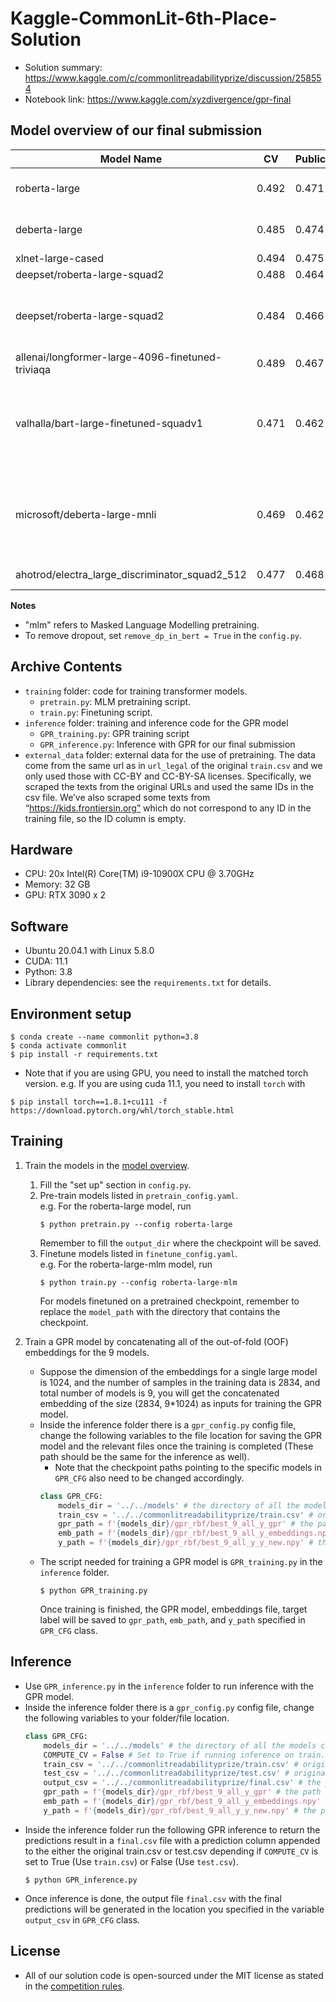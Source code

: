 # Kaggle-CommonLit-6th-Place-Solution

* Solution summary: https://www.kaggle.com/c/commonlitreadabilityprize/discussion/258554
* Notebook link: https://www.kaggle.com/xyzdivergence/gpr-final

## Model overview of our final submission

| Model Name | CV | Public | Private | notes
| --- | --- | --- | --- | --- |
| roberta-large | 0.492 | 0.471 | 0.471| mlm on training set
| deberta-large | 0.485 |0.474 | 0.476| mlm on training set
| xlnet-large-cased | 0.494 | 0.475 | 0.476| 
| deepset/roberta-large-squad2 | 0.488 | 0.464 | 0.467| 
| deepset/roberta-large-squad2 | 0.484 | 0.466 | 0.464 | mlm on train set and external data
| allenai/longformer-large-4096-finetuned-triviaqa | 0.489 | 0.467 | 0.47 | 
| valhalla/bart-large-finetuned-squadv1 | 0.471 | 0.462 | 0.466 |  mlm on train set and external data, remove dropout
| microsoft/deberta-large-mnli | 0.469 | 0.462 | 0.469 | mlm on train set and external data, remove dropout
| ahotrod/electra_large_discriminator_squad2_512 | 0.477 | 0.468 | 0.468 | remove dropout

**Notes**
* "mlm" refers to Masked Language Modelling pretraining.
* To remove dropout, set `remove_dp_in_bert = True` in the `config.py`.

## Archive Contents
* `training` folder: code for training transformer models.
    - `pretrain.py`: MLM pretraining script.
    - `train.py`: Finetuning script.
* `inference` folder: training and inference code for the GPR model
    - `GPR_training.py`: GPR training script
    - `GPR_inference.py`: Inference with GPR for our final submission
* `external_data` folder: external data for the use of pretraining. The data come from the same url as in `url_legal` of the original `train.csv` and we only used those with CC-BY and CC-BY-SA licenses. Specifically, we scraped the texts from the original URLs and used the same IDs in the csv file. We’ve also scraped some texts from “https://kids.frontiersin.org” which do not correspond to any ID in the training file, so the ID column is empty.

## Hardware
* CPU: 20x Intel(R) Core(TM) i9-10900X CPU @ 3.70GHz
* Memory: 32 GB
* GPU: RTX 3090 x 2

## Software
* Ubuntu 20.04.1 with Linux 5.8.0
* CUDA: 11.1
* Python: 3.8
* Library dependencies: see the `requirements.txt` for details.

## Environment setup
```
$ conda create --name commonlit python=3.8
$ conda activate commonlit
$ pip install -r requirements.txt
```

* Note that if you are using GPU, you need to install the matched torch version. e.g. If you are using cuda 11.1, you need to install `torch` with
```
$ pip install torch==1.8.1+cu111 -f https://download.pytorch.org/whl/torch_stable.html
```

## Training
1. Train the models in the [model overview](#Model-overview-of-our-final-submission).
    1. Fill the "set up" section in `config.py`.
    2. Pre-train models listed in `pretrain_config.yaml`.  
        e.g. For the roberta-large model, run
        ```
        $ python pretrain.py --config roberta-large
        ```
        Remember to fill the `output_dir` where the checkpoint will be saved.
    3. Finetune models listed in `finetune_config.yaml`.   
        e.g. For the roberta-large-mlm model, run
        ```
        $ python train.py --config roberta-large-mlm
        ```
        For models finetuned on a pretrained checkpoint, remember to replace the `model_path` with the directory that contains the checkpoint.

2. Train a GPR model by concatenating all of the out-of-fold (OOF) embeddings for the 9 models.
    - Suppose the dimension of the embeddings for a single large model is 1024, and the number of samples in the training data is 2834, and total number of models is 9, you will get the concatenated embedding of the size (2834, 9*1024) as inputs for training the GPR model.
    - Inside the inference folder there is a `gpr_config.py` config file, change the following variables to the file location for saving the GPR model and the relevant files once the training is completed (These path should be the same for the inference as well).
        - Note that the checkpoint paths pointing to the specific models in `GPR_CFG` also need to be changed accordingly.
      ```python
      class GPR_CFG:
          models_dir = '../../models' # the directory of all the models checkpoint (MUST EXIST)
          train_csv = '../../commonlitreadabilityprize/train.csv' # original train.csv (MUST EXIST)
          gpr_path = f'{models_dir}/gpr_rbf/best_9_all_y_gpr' # the path to store or load the trained GPR model on the 9 concatenated embeddings
          emb_path = f'{models_dir}/gpr_rbf/best_9_all_y_embeddings.npy' # the path to store or load the 9 concatenated     embeddings
          y_path = f'{models_dir}/gpr_rbf/best_9_all_y_y_new.npy' # the path to store or load the target label
      ```
    - The script needed for training a GPR model is `GPR_training.py` in the `inference` folder.
      ```
      $ python GPR_training.py
      ```
      Once training is finished, the GPR model, embeddings file, target label will be saved to `gpr_path`, `emb_path`, and `y_path` specified in `GPR_CFG` class.

## Inference
* Use `GPR_inference.py` in the `inference` folder to run inference with the GPR model.
* Inside the inference folder there is a `gpr_config.py` config file, change the following variables to your folder/file location.
    ```python
    class GPR_CFG:
        models_dir = '../../models' # the directory of all the models checkpoint (MUST EXIST)
        COMPUTE_CV = False # Set to True if running inference on train.csv, set to False if running inference on test.csv
        train_csv = '../../commonlitreadabilityprize/train.csv' # original train.csv (MUST EXIST)
        test_csv = '../../commonlitreadabilityprize/test.csv' # original test.csv (MUST EXIST)
        output_csv = '../../commonlitreadabilityprize/final.csv' # the path to store the generated output file with readability predictions after inference
        gpr_path = f'{models_dir}/gpr_rbf/best_9_all_y_gpr' # the path to load the trained GPR model on the 9 concatenated embeddings
        emb_path = f'{models_dir}/gpr_rbf/best_9_all_y_embeddings.npy' # the path to load the 9 concatenated embeddings
        y_path = f'{models_dir}/gpr_rbf/best_9_all_y_y_new.npy' # the path to load the target label
    ```
* Inside the inference folder run the following GPR inference to return the predictions result in a `final.csv` file with a prediction column appended to the either the original train.csv or test.csv depending if `COMPUTE_CV` is set to True (Use `train.csv`) or False (Use `test.csv`).
    ```
    $ python GPR_inference.py
    ```
* Once inference is done, the output file `final.csv` with the final predictions will be generated in the location you specified in the variable `output_csv` in `GPR_CFG` class.

## License
* All of our solution code is open-sourced under the MIT license as stated in the [competition rules](https://www.kaggle.com/c/commonlitreadabilityprize/rules).
